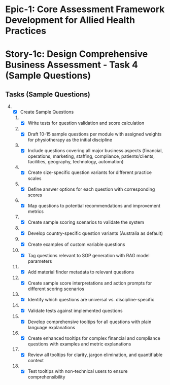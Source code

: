  # Epic-1: Core Assessment Framework Development for Allied Health Practices
# Story-1c: Design Comprehensive Business Assessment - Task 4 (Sample Questions)

## Tasks (Sample Questions)

4. - [x] Create Sample Questions
   1. - [x] Write tests for question validation and score calculation
   2. - [x] Draft 10-15 sample questions per module with assigned weights for physiotherapy as the initial discipline
   3. - [x] Include questions covering all major business aspects (financial, operations, marketing, staffing, compliance, patients/clients, facilities, geography, technology, automation)
   4. - [x] Create size-specific question variants for different practice scales
   5. - [x] Define answer options for each question with corresponding scores
   6. - [x] Map questions to potential recommendations and improvement metrics
   7. - [x] Create sample scoring scenarios to validate the system
   8. - [x] Develop country-specific question variants (Australia as default)
   9. - [x] Create examples of custom variable questions
   10. - [x] Tag questions relevant to SOP generation with RAG model parameters
   11. - [x] Add material finder metadata to relevant questions
   12. - [x] Create sample score interpretations and action prompts for different scoring scenarios
   13. - [x] Identify which questions are universal vs. discipline-specific
   14. - [x] Validate tests against implemented questions
   15. - [x] Develop comprehensive tooltips for all questions with plain language explanations
   16. - [x] Create enhanced tooltips for complex financial and compliance questions with examples and metric explanations
   17. - [x] Review all tooltips for clarity, jargon elimination, and quantifiable context
   18. - [x] Test tooltips with non-technical users to ensure comprehensibility